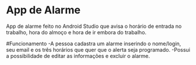 # App de Alarme
App de alarme  feito no Android Studio que avisa o horário de entrada no trabalho, hora do almoço e hora de ir embora do trabalho.

#Funcionamento
-A pessoa cadastra um alarme inserindo o nome/login, seu email e os três horários que quer que o alerta seja programado.
-Possui a possibilidade de editar as informações e excluir o alarme.

